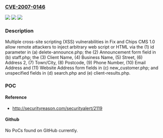 ### [CVE-2007-0146](https://cve.mitre.org/cgi-bin/cvename.cgi?name=CVE-2007-0146)
![](https://img.shields.io/static/v1?label=Product&message=n%2Fa&color=blue)
![](https://img.shields.io/static/v1?label=Version&message=n%2Fa&color=blue)
![](https://img.shields.io/static/v1?label=Vulnerability&message=n%2Fa&color=brighgreen)

### Description

Multiple cross-site scripting (XSS) vulnerabilities in Fix and Chips CMS 1.0 allow remote attackers to inject arbitrary web script or HTML via the (1) id parameter in (a) delete-announce.php; the (2) Announcement form field in (b) staff.php; the (3) Client Name, (4) Business Name, (5) Street, (6) Address 2, (7) Town/City, (8) Postcode, (9) Phone Number, (10) Email Address and (11) Website Address form fields in (c) new_customer.php; and unspecified fields in (d) search.php and (e) client-results.php.

### POC

#### Reference
- http://securityreason.com/securityalert/2119

#### Github
No PoCs found on GitHub currently.

